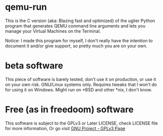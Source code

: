 # qemu-run
This is the C version (aka: Blazing fast and optimized) of the uglier Python program that generates QEMU command line arguments and lets you manage your Virtual Machines on the Terminal.

Notice: I made this program for myself, I don't really have the intention to document it and/or give support, so pretty much you are on your own.

# beta software
This piece of software is barely tested, don't use it on production, or use it on your own risk.
GNU/Linux systems only. Requires tweaks that I won't do for using it on Windows.
Might run on *BSD and other *nix, I don't know.

# Free (as in freedoom) software
This software is subject to the GPLv3 or Later LICENSE, check LICENSE file for more information,
Or go visit [GNU Project - GPLv3 Page](https://www.gnu.org/licenses/gpl-3.0.html)
